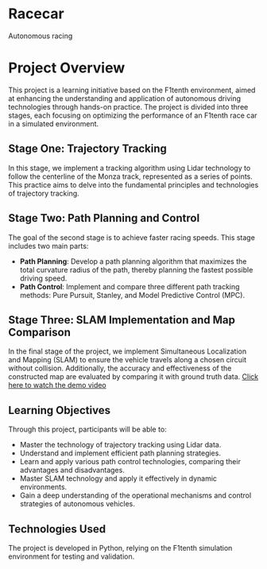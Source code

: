 # Racecar
Autonomous racing

# Project Overview

This project is a learning initiative based on the F1tenth environment, aimed at enhancing the understanding and application of autonomous driving technologies through hands-on practice. The project is divided into three stages, each focusing on optimizing the performance of an F1tenth race car in a simulated environment.

## Stage One: Trajectory Tracking
In this stage, we implement a tracking algorithm using Lidar technology to follow the centerline of the Monza track, represented as a series of points. This practice aims to delve into the fundamental principles and technologies of trajectory tracking.

## Stage Two: Path Planning and Control
The goal of the second stage is to achieve faster racing speeds. This stage includes two main parts:
- **Path Planning**: Develop a path planning algorithm that maximizes the total curvature radius of the path, thereby planning the fastest possible driving speed.
- **Path Control**: Implement and compare three different path tracking methods: Pure Pursuit, Stanley, and Model Predictive Control (MPC).

## Stage Three: SLAM Implementation and Map Comparison
In the final stage of the project, we implement Simultaneous Localization and Mapping (SLAM) to ensure the vehicle travels along a chosen circuit without collision. Additionally, the accuracy and effectiveness of the constructed map are evaluated by comparing it with ground truth data.
[Click here to watch the demo video](https://github.com/USERNAME/REPOSITORY_NAME/blob/main/assets/demo.mp4)

## Learning Objectives
Through this project, participants will be able to:
- Master the technology of trajectory tracking using Lidar data.
- Understand and implement efficient path planning strategies.
- Learn and apply various path control technologies, comparing their advantages and disadvantages.
- Master SLAM technology and apply it effectively in dynamic environments.
- Gain a deep understanding of the operational mechanisms and control strategies of autonomous vehicles.

## Technologies Used
The project is developed in Python, relying on the F1tenth simulation environment for testing and validation.

